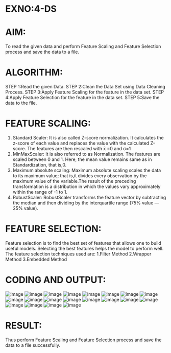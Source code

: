# EXNO:4-DS
# AIM:
To read the given data and perform Feature Scaling and Feature Selection process and save the
data to a file.

# ALGORITHM:
STEP 1:Read the given Data.
STEP 2:Clean the Data Set using Data Cleaning Process.
STEP 3:Apply Feature Scaling for the feature in the data set.
STEP 4:Apply Feature Selection for the feature in the data set.
STEP 5:Save the data to the file.

# FEATURE SCALING:
1. Standard Scaler: It is also called Z-score normalization. It calculates the z-score of each value and replaces the value with the calculated Z-score. The features are then rescaled with x̄ =0 and σ=1
2. MinMaxScaler: It is also referred to as Normalization. The features are scaled between 0 and 1. Here, the mean value remains same as in Standardization, that is,0.
3. Maximum absolute scaling: Maximum absolute scaling scales the data to its maximum value; that is,it divides every observation by the maximum value of the variable.The result of the preceding transformation is a distribution in which the values vary approximately within the range of -1 to 1.
4. RobustScaler: RobustScaler transforms the feature vector by subtracting the median and then dividing by the interquartile range (75% value — 25% value).

# FEATURE SELECTION:
Feature selection is to find the best set of features that allows one to build useful models. Selecting the best features helps the model to perform well.
The feature selection techniques used are:
1.Filter Method
2.Wrapper Method
3.Embedded Method

# CODING AND OUTPUT:
![image](https://github.com/user-attachments/assets/baa1b17d-b13b-4ec6-9dd3-2824c4d8c03c)
![image](https://github.com/user-attachments/assets/d4eae012-3a9b-4bdb-b0f5-af7a8b13be04)
![image](https://github.com/user-attachments/assets/91a42700-cdc3-4fdc-9023-46e868c4aa5b)
![image](https://github.com/user-attachments/assets/fb449b2b-fd2a-42d8-8858-42ade275037b)
![image](https://github.com/user-attachments/assets/b5d19114-86f3-486e-a219-a58aa86f5c01)
![image](https://github.com/user-attachments/assets/b05b41d5-2983-4e51-9670-6711f302df47)
![image](https://github.com/user-attachments/assets/5592c47c-c2de-41cb-bfcd-637a88e3bffd)
![image](https://github.com/user-attachments/assets/2e9948e6-7082-485f-aed6-2dbf434af4d6)
![image](https://github.com/user-attachments/assets/38dfa1cc-094e-4944-8a48-90432a9a8e90)
![image](https://github.com/user-attachments/assets/68092482-d341-494c-ada5-18251d80fbf1)
![image](https://github.com/user-attachments/assets/d4a8a830-19f5-4ccb-81b7-056f1cd6ffee)
![image](https://github.com/user-attachments/assets/7b4f538c-c806-4032-a011-96bb44bb541f)
![image](https://github.com/user-attachments/assets/6a8e686d-9bb4-4b1d-8c83-cb1800cb3669)
![image](https://github.com/user-attachments/assets/4b41c8ef-e89c-4611-841b-9b17bcf94e09)
![image](https://github.com/user-attachments/assets/6d9b4fcd-1fdf-4f2d-bfc1-acc71c8ded73)
![image](https://github.com/user-attachments/assets/a62aa560-cef7-4777-86de-59dd8c3fcb1b)
![image](https://github.com/user-attachments/assets/1359c0ce-694b-4e32-91d9-207bae128444)
![image](https://github.com/user-attachments/assets/56b62ea3-5912-4c1a-97cd-71b53bed7353)
![image](https://github.com/user-attachments/assets/615df407-439b-44b9-84e4-410ad70d0e82)
![image](https://github.com/user-attachments/assets/fdb6aeb6-917d-4f5d-9629-ce3667260570)

# RESULT:
Thus perform Feature Scaling and Feature Selection process and save the data to a file successfully.

